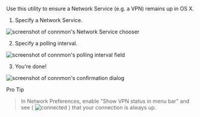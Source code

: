 Use this utility to ensure a Network Service (e.g. a VPN) remains up in OS X.

1. Specify a Network Service.

 ![screenshot of connmon's Network Service chooser](http://dmtucker.github.io/connmon/screenshots/1-interface.png)

2. Specify a polling interval.

 ![screenshot of connmon's polling interval field](http://dmtucker.github.io/connmon/screenshots/2-interval.png)

3. You're done!

 ![screenshot of connmon's confirmation dialog](http://dmtucker.github.io/connmon/screenshots/3-confirmation.png)

Pro Tip
> In Network Preferences, enable "Show VPN status in menu bar" and see ( ![connected](http://dmtucker.github.io/connmon/screenshots/status.png) ) that your connection is always up.

